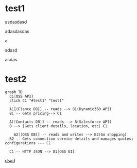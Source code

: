 # test1

asdasdasd

adasdasdas

a

sdasd

asdas

# test2
```mermaid
graph TD
  C1(OSS API)
  click C1 "#test1" "test1"

  A1[(Fiance DB)] -- reads --> B1(Dynamic360 API)
  B1 -- Gets pricing--> C1

  A[(Contacts DB)] -- reads --> B(Salesforce API)
  B --> |Gets client details, location, etc| C1

	A2[(OSS DB)] -- reads and writes --> B2(Go shopping)
  B2 -- Gets connection service details and manages quotes: configurations --- C1
  
  C1 -- HTTP JSON --> D1[OSS UI]
```

[dsad](#test2)
